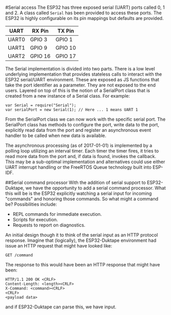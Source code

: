 #Serial access
The ESP32 has three exposed serial (UART) ports called 0, 1 and 2.  A class called `Serial` has been provided to access these ports.
The ESP32 is highly configurable on its pin mappings but defaults are provided.

| UART  | RX Pin  | TX Pin  |
|-------|---------|---------|
| UART0 | GPIO 3  | GPIO 1  |
| UART1 | GPIO 9  | GPIO 10 |
| UART2 | GPIO 16 | GPIO 17 |

The Serial implementation is divided into two parts.  There is a low level underlying implementation
that provides stateless calls to interact with the ESP32 serial/UART environment.  These are exposed
as JS functions that take the port identifier as a parameter.  They are not exposed to the end users.
Layered on top of this is the notion of a SerialPort class that is created from a new instance of a
Serial class.  For example:

```
var Serial = require("Serial");
var serialPort = new Serial(1); // Here ... 1 means UART 1
```

From the SerialPort class we can now work with the specific serial port.  The SerialPort class
has methods to configure the port, write data to the port, explicitly read data from the port and
register an asynchronous event handler to be called when new data is available.

The asynchronous processing (as of 2017-01-01) is implemented by a polling loop utilizing an interval
timer.  Each timer the timer fires, it tries to read more data from the port and, if data is found,
invokes the callback.  This may be a sub-optimal implementation and alternatives could use either
UART interrupt handling or the FreeRTOS Queue technology built into ESP-IDF.

##Serial command processor
With the addition of serial support to ESP32-Duktape, we have the opportunity to add a serial command
processor.  What this will be is the ESP32 explicitly watching a serial input for incoming "commands"
and honoring those commands.  So what might a command be?  Possibilities include:

* REPL commands for immediate execution.
* Scripts for execution.
* Requests to report on diagnostics.

An initial design though it to think of the serial input as an HTTP protocol response.  Imagine that
(logically), the ESP32-Duktape environment had issue an HTTP request that might have looked like:

```
GET /command
```

The response to this would have been an HTTP response that might have been:

```
HTTP/1.1 200 OK <CRLF>
Content-Length: <length><CRLF>
X-Command: <command><CRLF>
<CRLF>
<payload data>
```

and if ESP32-Duktape can parse this, we have input.
